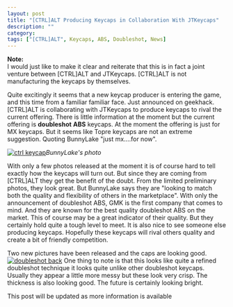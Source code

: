 ```yaml
---
layout: post
title: "[CTRL]ALT Producing Keycaps in Collaboration With JTKeycaps"
description: ""
category: 
tags: ["[CTRL]ALT", Keycaps, ABS, Doubleshot, News]
---
```

**Note:**  
I would just like to make it clear and reiterate that this is in fact a joint venture between [CTRL]ALT and JTKeycaps. [CTRL]ALT is not manufacturing the keycaps by themselves.

Quite excitingly it seems that a new keycap producer is entering the game, and this time from a familiar familiar face. Just announced on geekhack. [CTRL]ALT is collaborating with JTKeycaps to produce keycaps to rival the current offering. There is little information at the moment but the current offering is **doubleshot** **ABS** keycaps. At the moment the offering is just for MX keycaps. But it seems like Topre keycaps are not an extreme suggestion. Quoting BunnyLake "just mx....for now".

[![ctrl keycap](http://i.imgur.com/0OeVdLH.jpg)](https://geekhack.org/index.php?topic=70659.0)*BunnyLake's photo*  

With only a few photos released at the moment it is of course hard to tell exactly how the keycaps will turn out. But since they are coming from [CTRL]ALT they get the benefit of the doubt.   From the limited preliminary photos, they look great. But BunnyLake says they are "looking to match both the quality and flexibility of others in the marketplace". With only the announcement of doubleshot ABS, GMK is the first company that comes to mind. And they are known for the best quality doubleshot ABS on the market. This of course may be a great indicator of their quality. But they certainly hold quite a tough level to meet.
It is also nice to see someone else producing keycaps. Hopefully these keycaps will rival others quality and create a bit of friendly competition. 
 
Two new pictures have been released and the caps are looking good.
[![doubleshot back](http://i.imgur.com/LmcpFLD.jpg)](https://geekhack.org/index.php?topic=70659.msg1709784#msg1709784)
One thing to note is that this looks like quite a refined doubleshot technique it looks quite unlike other doubleshot keycaps. Usually they appear a little more messy but these look very crisp. The thickness is also looking good. The future is certainly looking bright.

This post will be updated as more information is available
